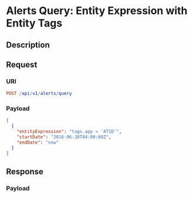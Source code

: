 # Alerts Query: Entity Expression with Entity Tags

## Description

## Request

### URI

```elm
POST /api/v1/alerts/query
```

### Payload

```json
[
  {
    "entityExpression": "tags.app = 'ATSD'",
    "startDate": "2016-06-30T04:00:00Z",
    "endDate": "now"
  }
]
```

## Response

### Payload